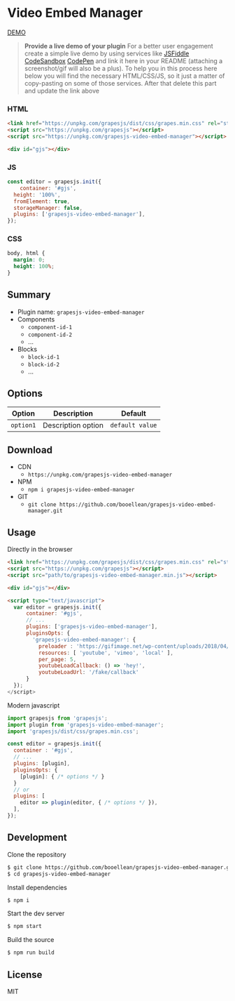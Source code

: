 # Video Embed Manager

[DEMO](##)
> **Provide a live demo of your plugin**
For a better user engagement create a simple live demo by using services like [JSFiddle](https://jsfiddle.net) [CodeSandbox](https://codesandbox.io) [CodePen](https://codepen.io) and link it here in your README (attaching a screenshot/gif will also be a plus).
To help you in this process here below you will find the necessary HTML/CSS/JS, so it just a matter of copy-pasting on some of those services. After that delete this part and update the link above

### HTML
```html
<link href="https://unpkg.com/grapesjs/dist/css/grapes.min.css" rel="stylesheet">
<script src="https://unpkg.com/grapesjs"></script>
<script src="https://unpkg.com/grapesjs-video-embed-manager"></script>

<div id="gjs"></div>
```

### JS
```js
const editor = grapesjs.init({
	container: '#gjs',
  height: '100%',
  fromElement: true,
  storageManager: false,
  plugins: ['grapesjs-video-embed-manager'],
});
```

### CSS
```css
body, html {
  margin: 0;
  height: 100%;
}
```


## Summary

* Plugin name: `grapesjs-video-embed-manager`
* Components
    * `component-id-1`
    * `component-id-2`
    * ...
* Blocks
    * `block-id-1`
    * `block-id-2`
    * ...



## Options

| Option | Description | Default |
|-|-|-
| `option1` | Description option | `default value` |



## Download

* CDN
  * `https://unpkg.com/grapesjs-video-embed-manager`
* NPM
  * `npm i grapesjs-video-embed-manager`
* GIT
  * `git clone https://github.com/booellean/grapesjs-video-embed-manager.git`



## Usage

Directly in the browser
```html
<link href="https://unpkg.com/grapesjs/dist/css/grapes.min.css" rel="stylesheet"/>
<script src="https://unpkg.com/grapesjs"></script>
<script src="path/to/grapesjs-video-embed-manager.min.js"></script>

<div id="gjs"></div>

<script type="text/javascript">
  var editor = grapesjs.init({
      container: '#gjs',
      // ...
      plugins: ['grapesjs-video-embed-manager'],
      pluginsOpts: {
        'grapesjs-video-embed-manager': { 
          preloader : 'https://gifimage.net/wp-content/uploads/2018/04/loading-icon-gif-6.gif',
          resources: [ 'youtube', 'vimeo', 'local' ],
          per_page: 5,
          youtubeLoadCallback: () => 'hey!',
          youtubeLoadUrl: '/fake/callback'
      }
  });
</script>
```

Modern javascript
```js
import grapesjs from 'grapesjs';
import plugin from 'grapesjs-video-embed-manager';
import 'grapesjs/dist/css/grapes.min.css';

const editor = grapesjs.init({
  container : '#gjs',
  // ...
  plugins: [plugin],
  pluginsOpts: {
    [plugin]: { /* options */ }
  }
  // or
  plugins: [
    editor => plugin(editor, { /* options */ }),
  ],
});
```



## Development

Clone the repository

```sh
$ git clone https://github.com/booellean/grapesjs-video-embed-manager.git
$ cd grapesjs-video-embed-manager
```

Install dependencies

```sh
$ npm i
```

Start the dev server

```sh
$ npm start
```

Build the source

```sh
$ npm run build
```



## License

MIT
